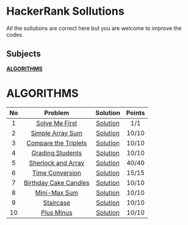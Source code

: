 # HackerRank Sollutions

All the sollutions are correct here but you are welcome to improve the codes.

## Subjects

**[ALGORITHMS](#algorithms)**

# ALGORITHMS

| No  |                                           Problem                                            |                   Solution                   | Points |
| :-: | :------------------------------------------------------------------------------------------: | :------------------------------------------: | :----: |
|  1  |        [Solve Me First](https://www.hackerrank.com/challenges/solve-me-first/problem)        |    [Solution](./Algorithm/solveMeFirst/)     |  1/1   |
|  2  |          [Simple Array Sum](https://www.hackerrank.com/challenges/simple-array-sum)          |   [Solution](./Algorithm/simpleArraySum/)    | 10/10  |
|  3  |  [Compare the Triplets](https://www.hackerrank.com/challenges/compare-the-triplets/problem)  | [Solution](./Algorithm/completeTheTriplets/) | 10/10  |
|  4  |          [Grading Students](https://www.hackerrank.com/challenges/grading/problem)           |   [Solution](./Algorithm/gradingStudents/)   | 10/10  |
|  5  |    [Sherlock and Array](https://www.hackerrank.com/challenges/sherlock-and-array/problem)    |  [Solution](./Algorithm/sherlockAndArray/)   | 40/40  |
|  6  |       [Time Conversion](https://www.hackerrank.com/challenges/time-conversion/problem)       |   [Solution](./Algorithm/timeConversion/)    | 15/15  |
|  7  | [Birthday Cake Candles](https://www.hackerrank.com/challenges/birthday-cake-candles/problem) | [Solution](./Algorithm/birthdayCakeCandles/) | 10/10  |
|  8  |          [Mini-Max Sum](https://www.hackerrank.com/challenges/mini-max-sum/problem)          |     [Solution](./Algorithm/miniMaxSum/)      | 10/10  |
|  9  |             [Staircase](https://www.hackerrank.com/challenges/staircase/problem)             |      [Solution](./Algorithm/staircase/)      | 10/10  |
| 10  |            [Plus Minus](https://www.hackerrank.com/challenges/plus-minus/problem)            |      [Solution](./Algorithm/plusMinus/)      | 10/10  |
